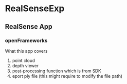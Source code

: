 # RealSenseExp
## RealSense App

### openFrameworks
What this app covers  
1. point cloud
2. depth viewer
3. post-processing function which is from SDK
4. eport ply file (this might require to modify the file path)


